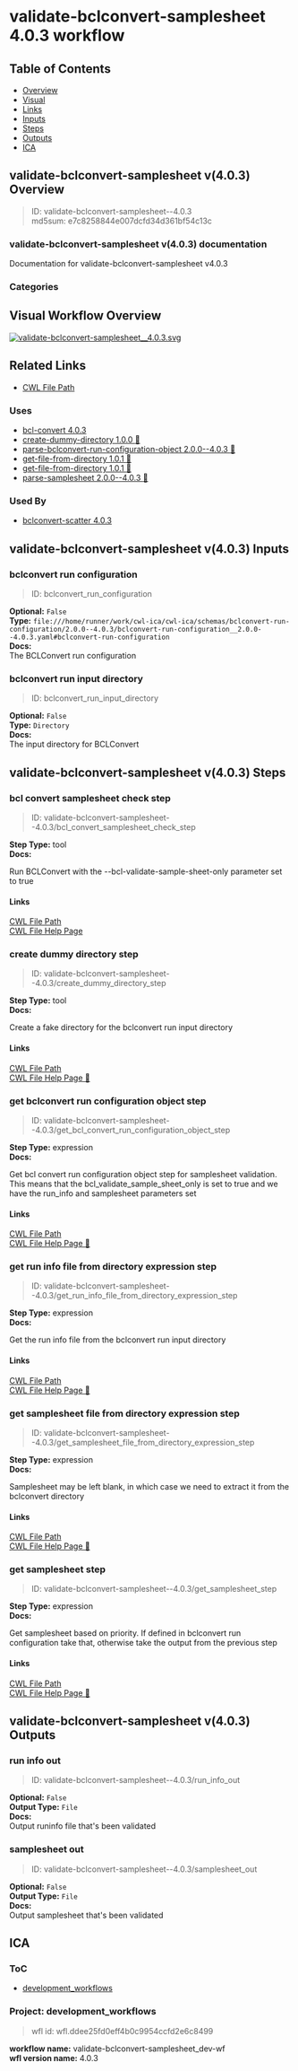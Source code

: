 
validate-bclconvert-samplesheet 4.0.3 workflow
==============================================

## Table of Contents
  
- [Overview](#validate-bclconvert-samplesheet-v403-overview)  
- [Visual](#visual-workflow-overview)  
- [Links](#related-links)  
- [Inputs](#validate-bclconvert-samplesheet-v403-inputs)  
- [Steps](#validate-bclconvert-samplesheet-v403-steps)  
- [Outputs](#validate-bclconvert-samplesheet-v403-outputs)  
- [ICA](#ica)  


## validate-bclconvert-samplesheet v(4.0.3) Overview



  
> ID: validate-bclconvert-samplesheet--4.0.3  
> md5sum: e7c8258844e007dcfd34d361bf54c13c

### validate-bclconvert-samplesheet v(4.0.3) documentation
  
Documentation for validate-bclconvert-samplesheet v4.0.3

### Categories
  


## Visual Workflow Overview
  
[![validate-bclconvert-samplesheet__4.0.3.svg](../../../../images/workflows/validate-bclconvert-samplesheet/4.0.3/validate-bclconvert-samplesheet__4.0.3.svg)](https://github.com/umccr/cwl-ica/raw/main/.github/catalogue/images/workflows/validate-bclconvert-samplesheet/4.0.3/validate-bclconvert-samplesheet__4.0.3.svg)
## Related Links
  
- [CWL File Path](../../../../../../workflows/validate-bclconvert-samplesheet/4.0.3/validate-bclconvert-samplesheet__4.0.3.cwl)  


### Uses
  
- [bcl-convert 4.0.3](../../../tools/bcl-convert/4.0.3/bcl-convert__4.0.3.md)  
- [create-dummy-directory 1.0.0 :construction:](../../../tools/create-dummy-directory/1.0.0/create-dummy-directory__1.0.0.md)  
- [parse-bclconvert-run-configuration-object 2.0.0--4.0.3 :construction:](../../../expressions/parse-bclconvert-run-configuration-object/2.0.0--4.0.3/parse-bclconvert-run-configuration-object__2.0.0--4.0.3.md)  
- [get-file-from-directory 1.0.1 :construction:](../../../expressions/get-file-from-directory/1.0.1/get-file-from-directory__1.0.1.md)  
- [get-file-from-directory 1.0.1 :construction:](../../../expressions/get-file-from-directory/1.0.1/get-file-from-directory__1.0.1.md)  
- [parse-samplesheet 2.0.0--4.0.3 :construction:](../../../expressions/parse-samplesheet/2.0.0--4.0.3/parse-samplesheet__2.0.0--4.0.3.md)  


### Used By
  
- [bclconvert-scatter 4.0.3](../../bclconvert-scatter/4.0.3/bclconvert-scatter__4.0.3.md)  

  


## validate-bclconvert-samplesheet v(4.0.3) Inputs

### bclconvert run configuration



  
> ID: bclconvert_run_configuration
  
**Optional:** `False`  
**Type:** `file:///home/runner/work/cwl-ica/cwl-ica/schemas/bclconvert-run-configuration/2.0.0--4.0.3/bclconvert-run-configuration__2.0.0--4.0.3.yaml#bclconvert-run-configuration`  
**Docs:**  
The BCLConvert run configuration


### bclconvert run input directory



  
> ID: bclconvert_run_input_directory
  
**Optional:** `False`  
**Type:** `Directory`  
**Docs:**  
The input directory for BCLConvert

  


## validate-bclconvert-samplesheet v(4.0.3) Steps

### bcl convert samplesheet check step


  
> ID: validate-bclconvert-samplesheet--4.0.3/bcl_convert_samplesheet_check_step
  
**Step Type:** tool  
**Docs:**
  
Run BCLConvert with the --bcl-validate-sample-sheet-only parameter set to true

#### Links
  
[CWL File Path](../../../../../../tools/bcl-convert/4.0.3/bcl-convert__4.0.3.cwl)  
[CWL File Help Page](../../../tools/bcl-convert/4.0.3/bcl-convert__4.0.3.md)  


### create dummy directory step


  
> ID: validate-bclconvert-samplesheet--4.0.3/create_dummy_directory_step
  
**Step Type:** tool  
**Docs:**
  
Create a fake directory for the bclconvert run input directory

#### Links
  
[CWL File Path](../../../../../../tools/create-dummy-directory/1.0.0/create-dummy-directory__1.0.0.cwl)  
[CWL File Help Page :construction:](../../../tools/create-dummy-directory/1.0.0/create-dummy-directory__1.0.0.md)  


### get bclconvert run configuration object step


  
> ID: validate-bclconvert-samplesheet--4.0.3/get_bcl_convert_run_configuration_object_step
  
**Step Type:** expression  
**Docs:**
  
Get bcl convert run configuration object step for samplesheet validation.  
This means that the bcl_validate_sample_sheet_only is set to true and we
have the run_info and samplesheet parameters set

#### Links
  
[CWL File Path](../../../../../../expressions/parse-bclconvert-run-configuration-object/2.0.0--4.0.3/parse-bclconvert-run-configuration-object__2.0.0--4.0.3.cwl)  
[CWL File Help Page :construction:](../../../expressions/parse-bclconvert-run-configuration-object/2.0.0--4.0.3/parse-bclconvert-run-configuration-object__2.0.0--4.0.3.md)  


### get run info file from directory expression step


  
> ID: validate-bclconvert-samplesheet--4.0.3/get_run_info_file_from_directory_expression_step
  
**Step Type:** expression  
**Docs:**
  
Get the run info file from the bclconvert run input directory

#### Links
  
[CWL File Path](../../../../../../expressions/get-file-from-directory/1.0.1/get-file-from-directory__1.0.1.cwl)  
[CWL File Help Page :construction:](../../../expressions/get-file-from-directory/1.0.1/get-file-from-directory__1.0.1.md)  


### get samplesheet file from directory expression step


  
> ID: validate-bclconvert-samplesheet--4.0.3/get_samplesheet_file_from_directory_expression_step
  
**Step Type:** expression  
**Docs:**
  
Samplesheet may be left blank, in which case we need to extract it from the bclconvert directory

#### Links
  
[CWL File Path](../../../../../../expressions/get-file-from-directory/1.0.1/get-file-from-directory__1.0.1.cwl)  
[CWL File Help Page :construction:](../../../expressions/get-file-from-directory/1.0.1/get-file-from-directory__1.0.1.md)  


### get samplesheet step


  
> ID: validate-bclconvert-samplesheet--4.0.3/get_samplesheet_step
  
**Step Type:** expression  
**Docs:**
  
Get samplesheet based on priority. If defined in bclconvert run configuration take that,
otherwise take the output from the previous step

#### Links
  
[CWL File Path](../../../../../../expressions/parse-samplesheet/2.0.0--4.0.3/parse-samplesheet__2.0.0--4.0.3.cwl)  
[CWL File Help Page :construction:](../../../expressions/parse-samplesheet/2.0.0--4.0.3/parse-samplesheet__2.0.0--4.0.3.md)  


## validate-bclconvert-samplesheet v(4.0.3) Outputs

### run info out



  
> ID: validate-bclconvert-samplesheet--4.0.3/run_info_out  

  
**Optional:** `False`  
**Output Type:** `File`  
**Docs:**  
Output runinfo file that's been validated
  


### samplesheet out



  
> ID: validate-bclconvert-samplesheet--4.0.3/samplesheet_out  

  
**Optional:** `False`  
**Output Type:** `File`  
**Docs:**  
Output samplesheet that's been validated
  

  


## ICA

### ToC
  
- [development_workflows](#project-development_workflows)  


### Project: development_workflows


> wfl id: wfl.ddee25fd0eff4b0c9954ccfd2e6c8499  

  
**workflow name:** validate-bclconvert-samplesheet_dev-wf  
**wfl version name:** 4.0.3  

  

